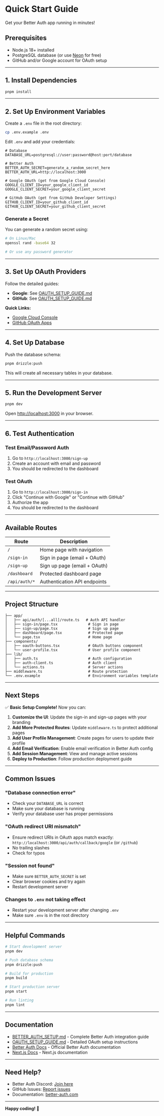 # Quick Start Guide

Get your Better Auth app running in minutes!

## Prerequisites

-   Node.js 18+ installed
-   PostgreSQL database (or use [Neon](https://neon.tech) for free)
-   GitHub and/or Google account for OAuth setup

---

## 1. Install Dependencies

```bash
pnpm install
```

---

## 2. Set Up Environment Variables

Create a `.env` file in the root directory:

```bash
cp .env.example .env
```

Edit `.env` and add your credentials:

```env
# Database
DATABASE_URL=postgresql://user:password@host:port/database

# Better Auth
BETTER_AUTH_SECRET=generate_a_random_secret_here
BETTER_AUTH_URL=http://localhost:3000

# Google OAuth (get from Google Cloud Console)
GOOGLE_CLIENT_ID=your_google_client_id
GOOGLE_CLIENT_SECRET=your_google_client_secret

# GitHub OAuth (get from GitHub Developer Settings)
GITHUB_CLIENT_ID=your_github_client_id
GITHUB_CLIENT_SECRET=your_github_client_secret
```

### Generate a Secret

You can generate a random secret using:

```bash
# On Linux/Mac
openssl rand -base64 32

# Or use any password generator
```

---

## 3. Set Up OAuth Providers

Follow the detailed guides:

-   **Google**: See [OAUTH_SETUP_GUIDE.md](./OAUTH_SETUP_GUIDE.md#google-oauth-setup)
-   **GitHub**: See [OAUTH_SETUP_GUIDE.md](./OAUTH_SETUP_GUIDE.md#github-oauth-setup)

**Quick Links:**

-   [Google Cloud Console](https://console.cloud.google.com/apis/credentials)
-   [GitHub OAuth Apps](https://github.com/settings/developers)

---

## 4. Set Up Database

Push the database schema:

```bash
pnpm drizzle:push
```

This will create all necessary tables in your database.

---

## 5. Run the Development Server

```bash
pnpm dev
```

Open [http://localhost:3000](http://localhost:3000) in your browser.

---

## 6. Test Authentication

### Test Email/Password Auth

1. Go to `http://localhost:3000/sign-up`
2. Create an account with email and password
3. You should be redirected to the dashboard

### Test OAuth

1. Go to `http://localhost:3000/sign-in`
2. Click "Continue with Google" or "Continue with GitHub"
3. Authorize the app
4. You should be redirected to the dashboard

---

## Available Routes

| Route         | Description                  |
| ------------- | ---------------------------- |
| `/`           | Home page with navigation    |
| `/sign-in`    | Sign in page (email + OAuth) |
| `/sign-up`    | Sign up page (email + OAuth) |
| `/dashboard`  | Protected dashboard page     |
| `/api/auth/*` | Authentication API endpoints |

---

## Project Structure

```
├── app/
│   ├── api/auth/[...all]/route.ts   # Auth API handler
│   ├── sign-in/page.tsx              # Sign in page
│   ├── sign-up/page.tsx              # Sign up page
│   ├── dashboard/page.tsx            # Protected page
│   └── page.tsx                      # Home page
├── components/
│   ├── oauth-buttons.tsx             # OAuth buttons component
│   └── user-profile.tsx              # User profile component
├── lib/
│   ├── auth.ts                       # Auth configuration
│   ├── auth-client.ts                # Auth client
│   └── actions.ts                    # Server actions
├── middleware.ts                     # Route protection
└── .env.example                      # Environment variables template
```

---

## Next Steps

✅ **Basic Setup Complete!** Now you can:

1. **Customize the UI**: Update the sign-in and sign-up pages with your branding
2. **Add More Protected Routes**: Update `middleware.ts` to protect additional pages
3. **Add User Profile Management**: Create pages for users to update their profile
4. **Add Email Verification**: Enable email verification in Better Auth config
5. **Add Session Management**: View and manage active sessions
6. **Deploy to Production**: Follow production deployment guide

---

## Common Issues

### "Database connection error"

-   Check your `DATABASE_URL` is correct
-   Make sure your database is running
-   Verify your database user has proper permissions

### "OAuth redirect URI mismatch"

-   Ensure redirect URIs in OAuth apps match exactly: `http://localhost:3000/api/auth/callback/google` (or `/github`)
-   No trailing slashes
-   Check for typos

### "Session not found"

-   Make sure `BETTER_AUTH_SECRET` is set
-   Clear browser cookies and try again
-   Restart development server

### Changes to `.env` not taking effect

-   Restart your development server after changing `.env`
-   Make sure `.env` is in the root directory

---

## Helpful Commands

```bash
# Start development server
pnpm dev

# Push database schema
pnpm drizzle:push

# Build for production
pnpm build

# Start production server
pnpm start

# Run linting
pnpm lint
```

---

## Documentation

-   [BETTER_AUTH_SETUP.md](./BETTER_AUTH_SETUP.md) - Complete Better Auth integration guide
-   [OAUTH_SETUP_GUIDE.md](./OAUTH_SETUP_GUIDE.md) - Detailed OAuth setup instructions
-   [Better Auth Docs](https://better-auth.com) - Official Better Auth documentation
-   [Next.js Docs](https://nextjs.org/docs) - Next.js documentation

---

## Need Help?

-   Better Auth Discord: [Join here](https://discord.gg/better-auth)
-   GitHub Issues: [Report issues](https://github.com/better-auth/better-auth/issues)
-   Documentation: [better-auth.com](https://better-auth.com)

---

**Happy coding! 🚀**
